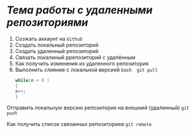 # __*Тема работы с удаленными репозиториями*__
1. Созжать аккаунт на ```Github```
2. Создать локальный репозиторий
3. Создать удаленный репозиторий
4. Связать локалиный ррепозиторий с удалённым
5. Как получить изменения из удаленного репозитория
6. Выполнить слияние с локальной версией ```bash 
                                     git pull```
   ```C#
   while(n < 0 )
   {
   n++;
   }
   ```

Отправить локальную версию репозитория на внешний (удаленный) ```git push```

Как получить список связанных репозиториев `git remote`
